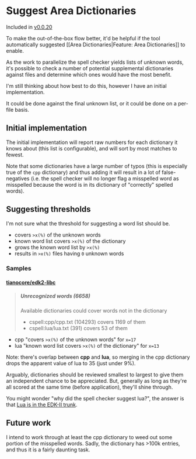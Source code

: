 # Suggest Area Dictionaries

Included in [v0.0.20](https://github.com/check-spelling/check-spelling/releases/tag/v0.0.20)

To make the out-of-the-box flow better, it'd be helpful if the tool
automatically suggested [[Area Dictionaries|Feature: Area Dictionaries]] to enable.

As the work to parallelize the spell checker yields lists of unknown words,
it's possible to check a number of potential supplemental dictionaries against
files and determine which ones would have the most benefit.

I'm still thinking about how best to do this, however I have an initial implementation.

It could be done against the final unknown list, or it could be done on
a per-file basis.

## Initial implementation

The initial implementation will report raw numbers for each dictionary it knows about (this list is configurable), and will sort by most matches to fewest.

Note that some dictionaries have a large number of typos (this is especially true of the `cpp` dictionary) and thus adding it will result in a lot of false-negatives (i.e. the spell checker will no longer flag a misspelled word as misspelled because the word is in its dictionary of "correctly" spelled words).

## Suggesting thresholds

I'm not sure what the threshold for suggesting a word list should be.

- covers `>x(%)` of the unknown words
- known word list covers `>x(%)` of the dictionary
- grows the known word list by `>x(%)`
- results in `>x(%)` files having `0` unknown words

### Samples

#### [tianocore/edk2-libc](https://github.com/tianocore/edk2-libc)

> ##### Unrecognized words (6658)
>
> Available dictionaries could cover words not in the dictionary
>
> - cspell:cpp/cpp.txt (104293) covers 1169 of them
> - cspell:lua/lua.txt (391) covers 53 of them

- cpp "covers `>x(%)` of the unknown words" for `x=17`
- lua "known word list covers `>x(%)` of the dictionary" for `x=13`

Note: there's overlap between **cpp** and **lua**, so merging in the cpp dictionary drops the apparent value of lua to 35 (just under 9%).

Arguably, dictionaries should be reviewed smallest to largest to give them an independent chance to be appreciated. But, generally as long as they're all scored at the same time (before application), they'll shine through.

You might wonder "why did the spell checker suggest lua?", the answer is that [Lua is in the EDK-II trunk](https://firmwaresecurity.com/2015/05/28/lua-for-uefi/).

## Future work

I intend to work through at least the cpp dictionary to weed out some portion of the misspelled words. Sadly, the dictionary has >100k entries, and thus it is a fairly daunting task.
